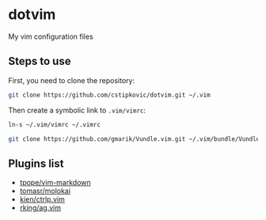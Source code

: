 # dotvim
My vim configuration files

## Steps to use

First, you need to clone the repository:

```sh
git clone https://github.com/cstipkovic/dotvim.git ~/.vim
```

Then create a symbolic link to `.vim/vimrc`:

```sh
ln-s ~/.vim/vimrc ~/.vimrc
```

```sh
git clone https://github.com/gmarik/Vundle.vim.git ~/.vim/bundle/Vundle.vim
```

## Plugins list

- [tpope/vim-markdown](https://github.com/tpope/vim-markdown)
- [tomasr/molokai](https://github.com/tomasr/molokai)
- [kien/ctrlp.vim](https://github.com/kien/ctrlp.vim)
- [rking/ag.vim](https://github.com/rking/ag.vim)
